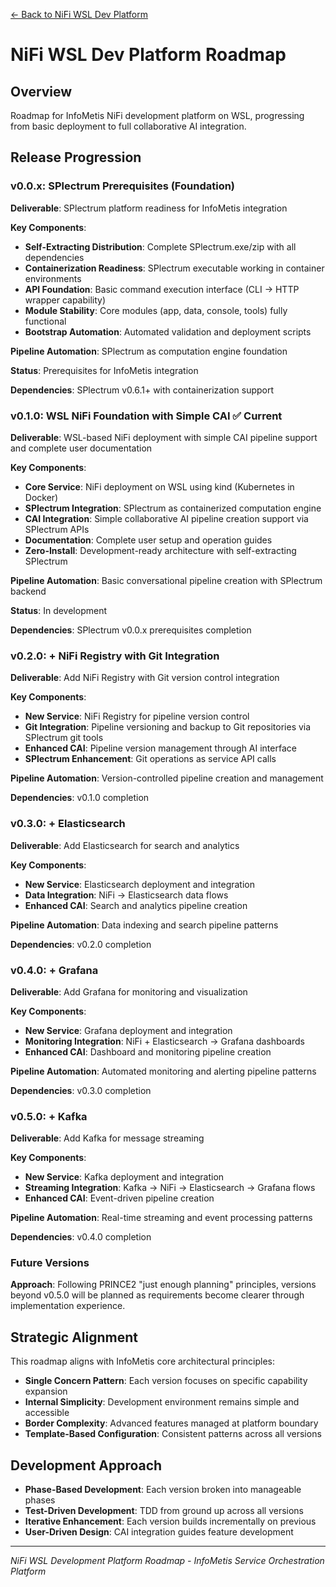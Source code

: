 [← Back to NiFi WSL Dev Platform](./README.md)

# NiFi WSL Dev Platform Roadmap

## Overview

Roadmap for InfoMetis NiFi development platform on WSL, progressing from basic deployment to full collaborative AI integration.

## Release Progression

### v0.0.x: SPlectrum Prerequisites (Foundation)
**Deliverable**: SPlectrum platform readiness for InfoMetis integration

**Key Components**:
- **Self-Extracting Distribution**: Complete SPlectrum.exe/zip with all dependencies
- **Containerization Readiness**: SPlectrum executable working in container environments
- **API Foundation**: Basic command execution interface (CLI → HTTP wrapper capability)
- **Module Stability**: Core modules (app, data, console, tools) fully functional
- **Bootstrap Automation**: Automated validation and deployment scripts

**Pipeline Automation**: SPlectrum as computation engine foundation

**Status**: Prerequisites for InfoMetis integration

**Dependencies**: SPlectrum v0.6.1+ with containerization support

### v0.1.0: WSL NiFi Foundation with Simple CAI ✅ Current
**Deliverable**: WSL-based NiFi deployment with simple CAI pipeline support and complete user documentation

**Key Components**:
- **Core Service**: NiFi deployment on WSL using kind (Kubernetes in Docker)
- **SPlectrum Integration**: SPlectrum as containerized computation engine
- **CAI Integration**: Simple collaborative AI pipeline creation support via SPlectrum APIs
- **Documentation**: Complete user setup and operation guides
- **Zero-Install**: Development-ready architecture with self-extracting SPlectrum

**Pipeline Automation**: Basic conversational pipeline creation with SPlectrum backend

**Status**: In development

**Dependencies**: SPlectrum v0.0.x prerequisites completion

### v0.2.0: + NiFi Registry with Git Integration
**Deliverable**: Add NiFi Registry with Git version control integration

**Key Components**:
- **New Service**: NiFi Registry for pipeline version control
- **Git Integration**: Pipeline versioning and backup to Git repositories via SPlectrum git tools
- **Enhanced CAI**: Pipeline version management through AI interface
- **SPlectrum Enhancement**: Git operations as service API calls

**Pipeline Automation**: Version-controlled pipeline creation and management

**Dependencies**: v0.1.0 completion

### v0.3.0: + Elasticsearch
**Deliverable**: Add Elasticsearch for search and analytics

**Key Components**:
- **New Service**: Elasticsearch deployment and integration
- **Data Integration**: NiFi → Elasticsearch data flows
- **Enhanced CAI**: Search and analytics pipeline creation

**Pipeline Automation**: Data indexing and search pipeline patterns

**Dependencies**: v0.2.0 completion

### v0.4.0: + Grafana
**Deliverable**: Add Grafana for monitoring and visualization

**Key Components**:
- **New Service**: Grafana deployment and integration
- **Monitoring Integration**: NiFi + Elasticsearch → Grafana dashboards
- **Enhanced CAI**: Dashboard and monitoring pipeline creation

**Pipeline Automation**: Automated monitoring and alerting pipeline patterns

**Dependencies**: v0.3.0 completion

### v0.5.0: + Kafka
**Deliverable**: Add Kafka for message streaming

**Key Components**:
- **New Service**: Kafka deployment and integration
- **Streaming Integration**: Kafka → NiFi → Elasticsearch → Grafana flows
- **Enhanced CAI**: Event-driven pipeline creation

**Pipeline Automation**: Real-time streaming and event processing patterns

**Dependencies**: v0.4.0 completion

### Future Versions
**Approach**: Following PRINCE2 "just enough planning" principles, versions beyond v0.5.0 will be planned as requirements become clearer through implementation experience.


## Strategic Alignment

This roadmap aligns with InfoMetis core architectural principles:
- **Single Concern Pattern**: Each version focuses on specific capability expansion
- **Internal Simplicity**: Development environment remains simple and accessible
- **Border Complexity**: Advanced features managed at platform boundary
- **Template-Based Configuration**: Consistent patterns across all versions

## Development Approach

- **Phase-Based Development**: Each version broken into manageable phases
- **Test-Driven Development**: TDD from ground up across all versions
- **Iterative Enhancement**: Each version builds incrementally on previous
- **User-Driven Design**: CAI integration guides feature development

---

*NiFi WSL Development Platform Roadmap - InfoMetis Service Orchestration Platform*